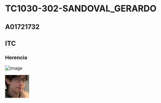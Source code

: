 # TC1030-302-SANDOVAL_GERARDO
## A01721732
## ITC

### Herencia

![image](https://user-images.githubusercontent.com/68079249/168649835-b3d19973-396d-4c75-9241-cb60393c7f34.png)

![](SiTePidenFoto.jpg)
